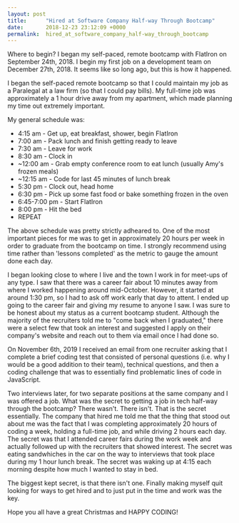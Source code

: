 ```yaml
---
layout: post
title:      "Hired at Software Company Half-way Through Bootcamp"
date:       2018-12-23 23:12:09 +0000
permalink:  hired_at_software_company_half-way_through_bootcamp
---
```



Where to begin? I began my self-paced, remote bootcamp with FlatIron on September 24th, 2018. I begin my first job on a development team on December 27th, 2018. It seems like so long ago, but this is how it happened.

I began the self-paced remote bootcamp so that I could maintain my job as a Paralegal at a law firm (so that I could pay bills). My full-time job was approximately a 1 hour drive away from my apartment, which made planning my time out extremely important. 

My general schedule was:
* 4:15 am - Get up, eat breakfast, shower, begin FlatIron 
* 7:00 am - Pack lunch and finish getting ready to leave
* 7:30 am - Leave for work
* 8:30 am - Clock in
* ~12:00 am - Grab empty conference room to eat lunch (usually Amy's frozen meals)
* ~12:15 am - Code for last 45 minutes of lunch break
* 5:30 pm - Clock out, head home
* 6:30 pm - Pick up some fast food or bake something frozen in the oven
* 6:45-7:00 pm - Start FlatIron 
* 8:00 pm - Hit the bed
* REPEAT

The above schedule was pretty strictly adheared to. One of the most important pieces for me was to get in approximately 20 hours per week in order to graduate from the bootcamp on time. I strongly recommend using time rather than 'lessons completed' as the metric to gauge the amount done each day.

I began looking close to where I live and the town I work in for meet-ups of any type. I saw that there was a career fair about 10 minutes away from where I worked happening around mid-October. However, it started at around 1:30 pm, so I had to ask off work early that day to attent. I ended up going to the career fair and giving my resume to anyone I saw. I was sure to be honest about my status as a current bootcamp student. Although the majority of the recruiters told me to "come back when I graduated," there were a select few that took an interest and suggested I apply on their company's website and reach out to them via email once I had done so.

On November 6th, 2019 I received an email from one recruiter asking that I complete a brief coding test that consisted of personal questions (i.e. why I would be a good addition to their team), technical questions, and then a coding challenge that was to essentially find problematic lines of code in JavaScript. 

Two interviews later, for two separate positions at the same company and I was offered a job. What was the secret to getting a job in tech half-way through the bootcamp? There wasn't. There isn't. That is the secret essentially. The company that hired me told me that the thing that stood out about me was the fact that I was completing approximately 20 hours of coding a week, holding a full-time job, and while driving 2 hours each day. The secret was that I attended career fairs during the work week and actually followed up with the recruiters that showed interest. The secret was eating sandwhiches in the car on the way to interviews that took place during my 1 hour lunch break. The secret was waking up at 4:15 each morning despite how much I wanted to stay in bed.

The biggest kept secret, is that there isn't one. Finally making myself quit looking for ways to get hired and to just put in the time and work was the key.


Hope you all have a great Christmas and HAPPY CODING! 


